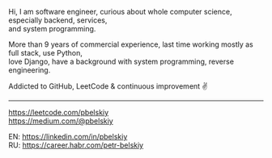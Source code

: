 Hi, I am software engineer, curious about whole computer science, especially backend, services,<br/>
and system programming.<br/>

More than 9 years of commercial experience, last time working mostly as full stack, use Python,<br/>
love Django, have a background with system programming, reverse engineering.<br/>

Addicted to GitHub, LeetCode & continuous improvement ✌️<br/>

---

https://leetcode.com/pbelskiy<br/>
https://medium.com/@pbelskiy<br/>

EN: https://linkedin.com/in/pbelskiy<br/>
RU: https://career.habr.com/petr-belskiy<br/>
